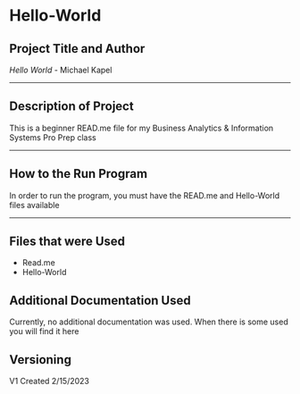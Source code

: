# Hello-World

## **Project Title and Author**

*Hello World* - Michael Kapel

---

## **Description of Project**

This is a beginner READ.me file for my Business Analytics & Information Systems Pro Prep class

---

## **How to the Run Program**

In order to run the program, you must have the READ.me and Hello-World files available

---

## **Files that were Used**

- Read.me
- Hello-World

## **Additional Documentation Used**

Currently, no additional documentation was used. When there is some used you will find it here

## **Versioning**

V1 Created 2/15/2023
   
